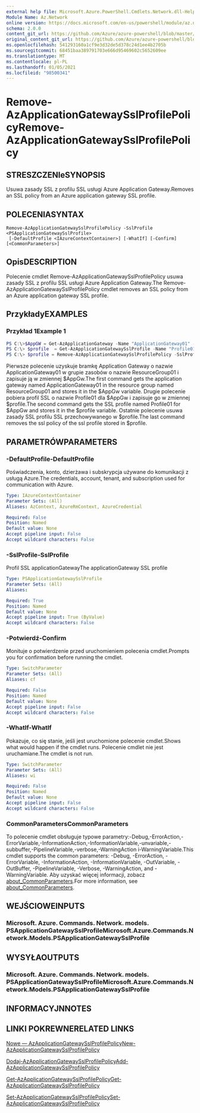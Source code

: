 ```yaml
---
external help file: Microsoft.Azure.PowerShell.Cmdlets.Network.dll-Help.xml
Module Name: Az.Network
online version: https://docs.microsoft.com/en-us/powershell/module/az.network/remove-azapplicationgatewaysslprofilepolicy
schema: 2.0.0
content_git_url: https://github.com/Azure/azure-powershell/blob/master/src/Network/Network/help/Remove-AzApplicationGatewaySslProfilePolicy.md
original_content_git_url: https://github.com/Azure/azure-powershell/blob/master/src/Network/Network/help/Remove-AzApplicationGatewaySslProfilePolicy.md
ms.openlocfilehash: 541293160a1cf9e3d32de5d378c24d1ee4b2705b
ms.sourcegitcommit: 68451baa389791703e666d95469602c5652609ee
ms.translationtype: MT
ms.contentlocale: pl-PL
ms.lasthandoff: 01/05/2021
ms.locfileid: "98500341"
---
```

# <span data-ttu-id="3d0c0-101">Remove-AzApplicationGatewaySslProfilePolicy</span><span class="sxs-lookup"><span data-stu-id="3d0c0-101">Remove-AzApplicationGatewaySslProfilePolicy</span></span>

## <span data-ttu-id="3d0c0-102">STRESZCZENIe</span><span class="sxs-lookup"><span data-stu-id="3d0c0-102">SYNOPSIS</span></span>
<span data-ttu-id="3d0c0-103">Usuwa zasady SSL z profilu SSL usługi Azure Application Gateway.</span><span class="sxs-lookup"><span data-stu-id="3d0c0-103">Removes an SSL policy from an Azure application gateway SSL profile.</span></span>

## <span data-ttu-id="3d0c0-104">POLECENIA</span><span class="sxs-lookup"><span data-stu-id="3d0c0-104">SYNTAX</span></span>

```
Remove-AzApplicationGatewaySslProfilePolicy -SslProfile <PSApplicationGatewaySslProfile>
 [-DefaultProfile <IAzureContextContainer>] [-WhatIf] [-Confirm] [<CommonParameters>]
```

## <span data-ttu-id="3d0c0-105">Opis</span><span class="sxs-lookup"><span data-stu-id="3d0c0-105">DESCRIPTION</span></span>
<span data-ttu-id="3d0c0-106">Polecenie cmdlet Remove-AzApplicationGatewaySslProfilePolicy usuwa zasady SSL z profilu SSL usługi Azure Application Gateway.</span><span class="sxs-lookup"><span data-stu-id="3d0c0-106">The Remove-AzApplicationGatewaySslProfilePolicy cmdlet removes an SSL policy from an Azure application gateway SSL profile.</span></span>

## <span data-ttu-id="3d0c0-107">Przykłady</span><span class="sxs-lookup"><span data-stu-id="3d0c0-107">EXAMPLES</span></span>

### <span data-ttu-id="3d0c0-108">Przykład 1</span><span class="sxs-lookup"><span data-stu-id="3d0c0-108">Example 1</span></span>
```powershell
PS C:\>$AppGW = Get-AzApplicationGateway -Name "ApplicationGateway01" -ResourceGroupName "ResourceGroup01"
PS C:\> $profile  = Get-AzApplicationGatewaySslProfile -Name "Profile01" -ApplicationGateway $AppGw
PS C:\> $profile = Remove-AzApplicationGatewaySslProfilePolicy -SslProfile $profile
```

<span data-ttu-id="3d0c0-109">Pierwsze polecenie uzyskuje bramkę Application Gateway o nazwie ApplicationGateway01 w grupie zasobów o nazwie ResourceGroup01 i zapisuje ją w zmiennej $AppGw.</span><span class="sxs-lookup"><span data-stu-id="3d0c0-109">The first command gets the application gateway named ApplicationGateway01 in the resource group named ResourceGroup01 and stores it in the $AppGw variable.</span></span> <span data-ttu-id="3d0c0-110">Drugie polecenie pobiera profil SSL o nazwie Profile01 dla $AppGw i zapisuje go w zmiennej $profile.</span><span class="sxs-lookup"><span data-stu-id="3d0c0-110">The second command gets the SSL profile named Profile01 for $AppGw and stores it in the $profile variable.</span></span> <span data-ttu-id="3d0c0-111">Ostatnie polecenie usuwa zasady SSL profilu SSL przechowywanego w $profile.</span><span class="sxs-lookup"><span data-stu-id="3d0c0-111">The last command removes the ssl policy of the ssl profile stored in $profile.</span></span>

## <span data-ttu-id="3d0c0-112">PARAMETRÓW</span><span class="sxs-lookup"><span data-stu-id="3d0c0-112">PARAMETERS</span></span>

### <span data-ttu-id="3d0c0-113">-DefaultProfile</span><span class="sxs-lookup"><span data-stu-id="3d0c0-113">-DefaultProfile</span></span>
<span data-ttu-id="3d0c0-114">Poświadczenia, konto, dzierżawa i subskrypcja używane do komunikacji z usługą Azure.</span><span class="sxs-lookup"><span data-stu-id="3d0c0-114">The credentials, account, tenant, and subscription used for communication with Azure.</span></span>

```yaml
Type: IAzureContextContainer
Parameter Sets: (All)
Aliases: AzContext, AzureRmContext, AzureCredential

Required: False
Position: Named
Default value: None
Accept pipeline input: False
Accept wildcard characters: False
```

### <span data-ttu-id="3d0c0-115">-SslProfile</span><span class="sxs-lookup"><span data-stu-id="3d0c0-115">-SslProfile</span></span>
<span data-ttu-id="3d0c0-116">Profil SSL applicationGateway</span><span class="sxs-lookup"><span data-stu-id="3d0c0-116">The applicationGateway SSL profile</span></span>

```yaml
Type: PSApplicationGatewaySslProfile
Parameter Sets: (All)
Aliases:

Required: True
Position: Named
Default value: None
Accept pipeline input: True (ByValue)
Accept wildcard characters: False
```

### <span data-ttu-id="3d0c0-117">-Potwierdź</span><span class="sxs-lookup"><span data-stu-id="3d0c0-117">-Confirm</span></span>
<span data-ttu-id="3d0c0-118">Monituje o potwierdzenie przed uruchomieniem polecenia cmdlet.</span><span class="sxs-lookup"><span data-stu-id="3d0c0-118">Prompts you for confirmation before running the cmdlet.</span></span>

```yaml
Type: SwitchParameter
Parameter Sets: (All)
Aliases: cf

Required: False
Position: Named
Default value: None
Accept pipeline input: False
Accept wildcard characters: False
```

### <span data-ttu-id="3d0c0-119">-WhatIf</span><span class="sxs-lookup"><span data-stu-id="3d0c0-119">-WhatIf</span></span>
<span data-ttu-id="3d0c0-120">Pokazuje, co się stanie, jeśli jest uruchomione polecenie cmdlet.</span><span class="sxs-lookup"><span data-stu-id="3d0c0-120">Shows what would happen if the cmdlet runs.</span></span>
<span data-ttu-id="3d0c0-121">Polecenie cmdlet nie jest uruchamiane.</span><span class="sxs-lookup"><span data-stu-id="3d0c0-121">The cmdlet is not run.</span></span>

```yaml
Type: SwitchParameter
Parameter Sets: (All)
Aliases: wi

Required: False
Position: Named
Default value: None
Accept pipeline input: False
Accept wildcard characters: False
```

### <span data-ttu-id="3d0c0-122">CommonParameters</span><span class="sxs-lookup"><span data-stu-id="3d0c0-122">CommonParameters</span></span>
<span data-ttu-id="3d0c0-123">To polecenie cmdlet obsługuje typowe parametry:-Debug,-ErrorAction,-ErrorVariable,-InformationAction,-InformationVariable,-unvariable,-subbuffer,-PipelineVariable,-verbose,-WarningAction i-WarningVariable.</span><span class="sxs-lookup"><span data-stu-id="3d0c0-123">This cmdlet supports the common parameters: -Debug, -ErrorAction, -ErrorVariable, -InformationAction, -InformationVariable, -OutVariable, -OutBuffer, -PipelineVariable, -Verbose, -WarningAction, and -WarningVariable.</span></span> <span data-ttu-id="3d0c0-124">Aby uzyskać więcej informacji, zobacz [about_CommonParameters](http://go.microsoft.com/fwlink/?LinkID=113216).</span><span class="sxs-lookup"><span data-stu-id="3d0c0-124">For more information, see [about_CommonParameters](http://go.microsoft.com/fwlink/?LinkID=113216).</span></span>

## <span data-ttu-id="3d0c0-125">WEJŚCIOWE</span><span class="sxs-lookup"><span data-stu-id="3d0c0-125">INPUTS</span></span>

### <span data-ttu-id="3d0c0-126">Microsoft. Azure. Commands. Network. models. PSApplicationGatewaySslProfile</span><span class="sxs-lookup"><span data-stu-id="3d0c0-126">Microsoft.Azure.Commands.Network.Models.PSApplicationGatewaySslProfile</span></span>

## <span data-ttu-id="3d0c0-127">WYSYŁA</span><span class="sxs-lookup"><span data-stu-id="3d0c0-127">OUTPUTS</span></span>

### <span data-ttu-id="3d0c0-128">Microsoft. Azure. Commands. Network. models. PSApplicationGatewaySslProfile</span><span class="sxs-lookup"><span data-stu-id="3d0c0-128">Microsoft.Azure.Commands.Network.Models.PSApplicationGatewaySslProfile</span></span>

## <span data-ttu-id="3d0c0-129">INFORMACYJN</span><span class="sxs-lookup"><span data-stu-id="3d0c0-129">NOTES</span></span>

## <span data-ttu-id="3d0c0-130">LINKI POKREWNE</span><span class="sxs-lookup"><span data-stu-id="3d0c0-130">RELATED LINKS</span></span>

[<span data-ttu-id="3d0c0-131">Nowe — AzApplicationGatewaySslProfilePolicy</span><span class="sxs-lookup"><span data-stu-id="3d0c0-131">New-AzApplicationGatewaySslProfilePolicy</span></span>](./New-AzApplicationGatewaySslProfilePolicy.md)

[<span data-ttu-id="3d0c0-132">Dodaj-AzApplicationGatewaySslProfilePolicy</span><span class="sxs-lookup"><span data-stu-id="3d0c0-132">Add-AzApplicationGatewaySslProfilePolicy</span></span>](./Add-AzApplicationGatewaySslProfilePolicy.md)

[<span data-ttu-id="3d0c0-133">Get-AzApplicationGatewaySslProfilePolicy</span><span class="sxs-lookup"><span data-stu-id="3d0c0-133">Get-AzApplicationGatewaySslProfilePolicy</span></span>](./Get-AzApplicationGatewaySslProfilePolicy.md)

[<span data-ttu-id="3d0c0-134">Set-AzApplicationGatewaySslProfilePolicy</span><span class="sxs-lookup"><span data-stu-id="3d0c0-134">Set-AzApplicationGatewaySslProfilePolicy</span></span>](./Set-AzApplicationGatewaySslProfilePolicy.md)